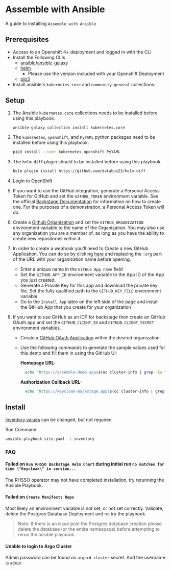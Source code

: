 # Assemble with Ansible

A guide to installing `Assemble with Ansible`

## Prerequisites

- Access to an Openshift 4+ deployment and logged in with the CLI
- Install the Following CLIs
  - [ansible](https://www.ansible.com/)/[ansible-galaxy](https://galaxy.ansible.com/)
  - [helm](https://helm.sh/)
    - Please use the version included with your Openshift Deployment
  - [pip3](https://pypi.org/project/pip/)
- Install ansible's `kubernetes.core` and `community.general` collections:

## Setup

1. The Ansible `kubernetes.core` collections needs to be installed before using this playbook.

    ``` sh
    ansible-galaxy collection install kubernetes.core
    ```

1. The `kubernetes`, `openshift`, and `PyYAML` python packages need to be installed before using this playbook.

    ``` sh
    pip3 install --user kubernetes openshift PyYAML
    ```

1. The `helm diff` plugin should to be installed before using this playbook.

    ``` sh
    helm plugin install https://github.com/databus23/helm-diff
    ```

1. Login to OpenShift
1. If you want to use the GitHub integration, generate a Personal Access Token for GitHub and set the `GITHUB_TOKEN` environment variable.
   See the official [Backstage Documentation](https://backstage.io/docs/getting-started/configuration#setting-up-a-github-integration) for information on how to create one.  For the purposes of a demonstration, a Personal Access Token will do.
1. Create a [Github Organization](https://github.com/settings/organizations) and set the `GITHUB_ORGANIZATION` environment variable to the name of the Organization. You may also use any organization you are a member of, as long as you have the ability to create new repositories within it.
1. In order to create a webhook you'll need to Create a new GitHub Application.  You can do so by clicking [here](https://github.com/organizations/:org/settings/apps/new?url=https://janus-idp.io/blog&webhook_active=false&public=false&administration=write&checks=write&actions=write&code=read&commit_statuses=write&dependabot_alerts=write&dependabot_secrets=write&deployments=write&discussions=write&environments=write&issues=write&packages=write&pages=write&pull_requests=write&reopository_hooks=write&repository_projects=write&secret_scanning_alerts=write&secrets=write&security_events=write&workflows=write&webhooks=write) and replacing the `:org` part of the URL with your organization name before opening.
   - Enter a unique name in the `GitHub App name` field
   - Set the `GITHUB_APP_ID` environment variable to the App ID of the App you just created.
   - Generate a Private Key for this app and download the private key file.  Set the fully qualified path to the `GITHUB_KEY_FILE` environment variable.
   - Go to the `Install App` table on the left side of the page and install the GitHub App that you create for your organization
1. If you want to use GitHub as an IDP for backstage then create an GitHub OAuth app and set the `GITHUB_CLIENT_ID` and `GITHUB_CLIENT_SECRET` environment variables.
   - Create a [GitHub OAuth Application](https://docs.github.com/en/developers/apps/building-oauth-apps/creating-an-oauth-app) within the desired organization.  
   - Use the following commands to generate the sample values used for this demo and fill them in using the GitHub UI:

      **Homepage URL:**

        ```sh
          echo "https://assemble-demo.apps$(oc cluster-info | grep -Eo '.cluster(.*?).com')"
        ```

      **Authorization Callback URL:**

        ```sh
          echo "https://keycloak-backstage.apps$(oc cluster-info | grep -Eo '.cluster(.*?).com')/auth/realms/backstage/broker/github/endpoint"
        ```



## Install

[Inventory values](inventory/group_vars/all.yml) can be changed, but not required

Run Command:

```sh
ansible-playbook site.yaml -i inventory
```

### FAQ

#### Failed on `Run RHSSO Backstage Helm Chart` during initial run `no matches for kind \"Keycloak\" in version...`

The RHSSO operator may not have completed installation, try rerunning the Ansible Playbook.

#### Failed on `Create Manifests Repo`

Most likely an environment variable is not set, or not set correctly. Validate, delete the Postgres Database Deployment and re-try the playbook.

> Note: If there is an issue post the Postgres database creation please delete the database (or the entire namespace) before attempting to rerun the ansible playbook.

#### Unable to login to Argo Cluster

Admin password can be found on `argocd-cluster` secret. And the username is `admin`